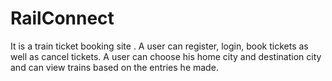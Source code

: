 # RailConnect

It is a train ticket booking site . A user can register, login, book tickets as well as cancel tickets.
A user can choose his home city and destination city and can view trains based on the entries he made.
